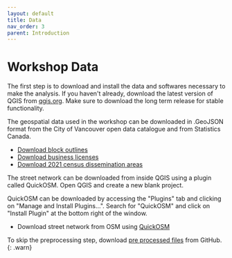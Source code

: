 ```yaml
---
layout: default
title: Data
nav_order: 3
parent: Introduction 
---
```


# Workshop Data 

The first step is to download and install the data and softwares necessary to make the analysis. If you haven't already, download the latest version of QGIS  from [qgis.org](https://qgis.org/en/site/forusers/download.html). Make sure to download the long term release for stable functionality. 

The geospatial data used in the workshop can be downloaded in .GeoJSON format from the City of Vancouver open data catalogue and from Statistics Canada.

* [Download block outlines](https://opendata.vancouver.ca/explore/dataset/block-outlines/download/?format=geojson&timezone=America/Los_Angeles&lang=en)
* [Download business licenses](https://opendata.vancouver.ca/explore/dataset/business-licences/download/?format=geojson&timezone=America/Los_Angeles&lang=en)
* [Download 2021 census dissemination areas](./content/data/census-DAs.geojson)

The street network can be downloaded from inside QGIS using a plugin called QuickOSM. Open QGIS and create a new blank project. 

QuickOSM can be downloaded by accessing the "Plugins" tab and clicking on "Manage and Install Plugins...". Search for "QuickOSM" and click on "Install Plugin" at the bottom right of the window.

* Download street network from OSM using [QuickOSM](https://plugins.qgis.org/plugins/QuickOSM/)

To skip the preprocessing step, download [pre processed files](https://github.com/ubc-library-rc/qgis-walkability/blob/master/database/preprocessed.zip) from GitHub.
{: .warn}
